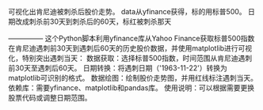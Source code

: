 可视化出肯尼迪被刺杀后股价走势。
data从yfinance获得，标的用标普500。
日期改成刺杀前30天到刺杀后的60天，标红被刺杀那天

—————
这个Python脚本利用yfinance库从Yahoo Finance获取标普500指数在肯尼迪遇刺前30天到遇刺后60天的历史股价数据，并使用matplotlib进行可视化，特别突出遇刺当天：
数据获取：选择标普500指数，时间范围从肯尼迪遇刺前30天至遇刺后60天。
日期转换：将遇刺日期（'1963-11-22'）转换为matplotlib可识别的格式。
数据绘图：绘制股价走势图，并用红线标注遇刺当天。
依赖库：需要yfinance、matplotlib和pandas库。
使用说明：可以根据需要更换股票代码或调整日期范围。
